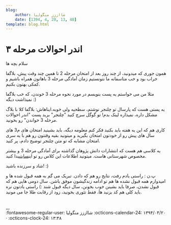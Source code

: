 ```yaml
---
blog:
    author: شااززز منگولیا
    date: [1394, 4, 20, 13, 48]
template: blog.html
---
```

# اندر احوالات مرحله ۳

<div class="cnt">
سلام بچه ها<p></p>

<p>همون جوری که میدونید، از چند روز بعد از امتحان مرحله 2 تا همین چند وقت پیش، بلاگفا خراب بود و خب متاسفانه ما نتونستیم زمان آمادگی مرحله 3 باهاتون همراه باشیم و کمکی بهتون بکنیم.</p>
<p>مثلا من می خواستم یه پست بنویسم در مورد نحوه مرحله 3 خوندن، که خب بلاگفا نمیذاشت دیگه :)</p>

<p>یه پستی هست که پارسال تو چلنجر نوشتم، سطحیه ولی خوبه.ایناهاش: بلاگفا کلا با بلاگ مشکل داره، نمیذاره لینک بدم! تو گوگل سرچ کنید "چلنجر" برید پست "اندر احوالات مرحله 3 خواندن" رو بخونید.</p>
<p>کاری هم که این یه هفته باید بکنید فکر کنم معلومه دیگه، باید بشینید امتحان های م3 های سال های پیش رو از خودتون امتحان بگیرید و میتونید بقیه وقتتون رو هم با یه سری امتحان مشابه که تو متن چلنجر توضیح دادم، پر کنید.</p>

<p>یه کلاسی هم هست که انتشارات دانش پژوهان گذاشته برای آمادگی مرحله 3 و بیشتر مخصوص شهرستانی هاست. میتونید اطلاعات این کلاس رو تو این<a href="http://irolympiad.com/index.php?act=viewDoc&amp;docId=24" target="_blank" title="باشگاه دانش پژوهان جوان">سایت</a>پیدا کنید.</p>

<p>شاد و سرزنده باشید! :)</p>

<p>پ.ن : راستی یادم رفت، نتایج رو هم که دادن. تبریک می گم به همه قبول شده ها و امیدوارم همه قبول نشده ها هم تو ادامه زندگیشون موفق باشن. سال دومی هایی هم که قبول نشدن، صرفا باید بشینن خوب بخونن، سال دیگه قبول شند :) راستی یادتون نره باید کلی هم کد بزنید ها، فقط تئوری بخونید، زود از رقابت طلا جا می مونید.</p>
<br/>,,,
</div>

<div class="blog-info" markdown>
<span class="blog-author">
:fontawesome-regular-user: شااززز منگولیا
</span>
<span class="blog-date">
:octicons-calendar-24: ۱۳۹۴/۰۴/۲۰ · :octicons-clock-24: ۱۳:۴۸
</span>
</div>

